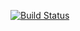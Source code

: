 [![Build Status](https://travis-ci.org/ssipos90/correlate.svg?branch=master)](https://travis-ci.org/ssipos90/correlate)